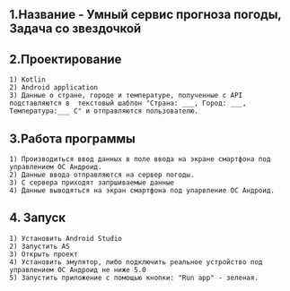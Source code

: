 ## 1.Название - Умный сервис прогноза погоды, Задача со звездочкой

## 2.Проектирование
	1) Kotlin
	2) Android application
	3) Данные о стране, городе и температуре, полученные с API подставляются в  текстовый шаблон "Страна: ___, Город: ___, Температура:___ C" и отправляются пользователю.

## 3.Работа программы
	1) Производиться ввод данных в поле ввода на экране смартфона под управлением ОС Андроид.
	2) Данные ввода отправляются на сервер погоды.
	3) С сервера приходят запршиваемые данные
	4) Данные выводяться на экран смартфона под упарвление ОС Андроид.

## 4. Запуск
	1) Установить Android Studio
	2) Запустить AS
	3) Открыть проект
	4) Установить эмулятор, либо подключить реальное устройство под управлением ОС Андроид не ниже 5.0
	5) Запустить приложение с помощью кнопки: "Run app" - зеленая.
	

